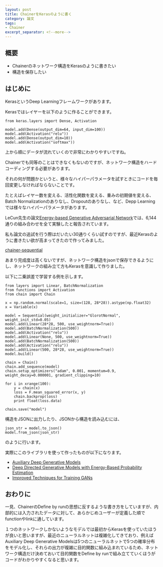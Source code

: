 ```yaml
---
layout: post
title: ChainerをKerasのように書く
category: 論文
tags:
- Chainer
excerpt_separator: <!--more-->
---
```


## 概要

- Chainerのネットワーク構造をKerasのように書きたい
- 構造を保存したい

<!--more-->

## はじめに

KerasというDeep Learningフレームワークがあります。

Kerasではレイヤーを以下のように作ることができます。

```
from keras.layers import Dense, Activation

model.add(Dense(output_dim=64, input_dim=100))
model.add(Activation("relu"))
model.add(Dense(output_dim=10))
model.add(Activation("softmax"))
```

上から順にデータが流れていくので非常にわかりやすいですね。

Chainerでも同等のことはできなくもないのですが、ネットワーク構造をハードコーディングする必要があります。

それの何が問題かというと、様々なハイパーパラメータを試すときにコードを毎回変更しなければならないことです。

たとえばレイヤー数を変える、活性化関数を変える、重みの初期値を変える、Batch Normalizationのありなし、Dropoutのありなし、など、Depp Learningでは様々なハイパーパラメータがあります。

LeCun先生の論文[Energy-based Generative Adversarial Network](https://arxiv.org/abs/1609.03126)では、6,144通りの組み合わせを全て実験したと報告されています。

私も論文の追試を行う際はだいたい30通りくらい試すのですが、最近Kerasのように書きたい欲が高まってきたので作ってみました。

[chainer-sequential](https://github.com/musyoku/chainer-sequential)

あまり完成度は高くないですが、ネットワーク構造をjsonで保存できるようにし、ネットワークの組み立て方もKerasを意識して作りました。

以下に二乗誤差で学習する例を示します。

```
from layers import Linear, BatchNormalization
from functions import Activation
from chain import Chain

x = np.random.normal(scale=1, size=(128, 28*28)).astype(np.float32)
x = Variable(x)

model = Sequential(weight_initializer="GlorotNormal", weight_init_std=0.05)
model.add(Linear(28*28, 500, use_weightnorm=True))
model.add(BatchNormalization(500))
model.add(Activation("relu"))
model.add(Linear(None, 500, use_weightnorm=True))
model.add(BatchNormalization(500))
model.add(Activation("relu"))
model.add(Linear(500, 28*28, use_weightnorm=True))
model.build()

chain = Chain()
chain.add_sequence(model)
chain.setup_optimizers("adam", 0.001, momentum=0.9, weight_decay=0.000001, gradient_clipping=10)

for i in xrange(100):
    y = chain(x)
    loss = F.mean_squared_error(x, y)
    chain.backprop(loss)
    print float(loss.data)

chain.save("model")
```

構造をJSONに出力したり、JSONから構造を読み込むには、

```
json_str = model.to_json()
model.from_json(json_str)
```

のように行います。

実際にこのライブラリを使って作ったものが以下になります。

- [Auxiliary Deep Generative Models](https://github.com/musyoku/adgm)
- [Deep Directed Generative Models with Energy-Based Probability Estimation](https://github.com/musyoku/ddgm)
- [Improved Techniques for Training GANs](https://github.com/musyoku/improved-gan)

## おわりに

一見、ChainerのDefine by runの思想に反するような書き方をしていますが、内部的には入力されたデータに対して、あらかじめユーザーが定義した順でfunctionやlinkに通しています。

１つのネットワークしかないようなモデルでは最初からKerasを使っていたほうが良いと思いますが、最近のニューラルネットは複雑化してきており、例えばAuxiliary Deep Generative Modelsは5つのニューラルネットで5つの確率分布をモデル化し、それらの出力が複雑に目的関数に組み込まれているため、ネットワーク構造だけ決めておいて目的関数をDefine by runで組み立てていくほうがコードがわかりやすくなると思います。